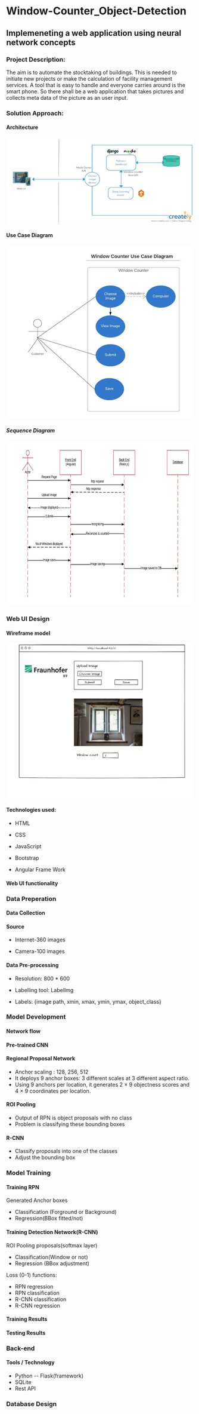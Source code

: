 # Window-Counter_Object-Detection
## Implemeneting a web application using neural network concepts

### Project Description:

The aim is to automate the stocktaking of buildings. This is needed to initiate new projects or make the calculation of facility management services. A tool that is easy to handle and everyone carries around is the smart phone. So there shall be a web application that takes pictures and collects meta data of the picture as an user input.

### Solution Approach:

#### Architecture

![](https://github.com/Kamalhsn/Window-Counter_Object-Detection/blob/master/doc_img/Architecture.jpg)

#### Use Case Diagram

![](https://github.com/Kamalhsn/Window-Counter_Object-Detection/blob/master/doc_img/Use%20Case%20diagram.jpg)

##### Sequence Diagram

![](https://github.com/Kamalhsn/Window-Counter_Object-Detection/blob/master/doc_img/Sequence%20diagram.jpg)

### Web UI Design

#### Wireframe model

![](https://github.com/Kamalhsn/Window-Counter_Object-Detection/blob/master/doc_img/Wireframe%20model.png)

#### Technologies used:

- HTML

- CSS

- JavaScript

- Bootstrap

- Angular Frame Work

#### Web UI functionality



### Data Preperation

#### Data Collection

#### Source

- Internet-360 images

- Camera-100 images

#### Data Pre-processing

- Resolution: 800 * 600


- Labelling tool: LabelImg


- Labels: {image path, xmin, xmax, ymin, ymax, object_class}
### Model Development

#### Network flow

#### Pre-trained CNN

#### Regional Proposal Network

- Anchor scaling : 128, 256, 512
- It deploys 9 anchor boxes: 3 different scales at 3 different aspect ratio. 
- Using 9 anchors per location, it generates 2 × 9 objectness scores and 4 × 9 coordinates per location.

#### ROI Pooling

- Output of RPN is object proposals with no class
- Problem is classifying these bounding boxes

#### R-CNN

- Classify proposals into one of the classes
- Adjust the bounding box

### Model Training

#### Training RPN

Generated Anchor boxes
- Classification (Forground or Background)        
- Regression(BBox fitted/not)

#### Training Detection Network(R-CNN)

ROI Pooling proposals(softmax layer)

- Classification(Window or not)
- Regression (BBox adjustment)

Loss (0-1) functions: 
            
- RPN regression
- RPN classification
- R-CNN classification
- R-CNN regression

#### Training Results

#### Testing Results

### Back-end

#### Tools / Technology

- Python  --  Flask(framework)
- SQLite
- Rest API

### Database Design







       


























